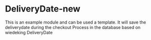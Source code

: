 # DeliveryDate-new
This is an example module and can be used a template. It will save the deliverydate during the checkout Process in the database based on wiedeking DeliveryDate
